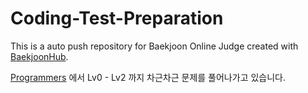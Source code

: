 # Coding-Test-Preparation
This is a auto push repository for Baekjoon Online Judge created with [BaekjoonHub](https://github.com/BaekjoonHub/BaekjoonHub).

[Programmers](https://programmers.co.kr/) 에서 Lv0 - Lv2 까지 차근차근 문제를 풀어나가고 있습니다. 
